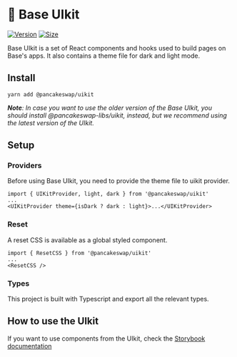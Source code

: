 # 🥞 Base UIkit

[![Version](https://img.shields.io/npm/v/@pancakeswap/uikit)](https://www.npmjs.com/package/@pancakeswap/uikit) [![Size](https://img.shields.io/bundlephobia/min/@pancakeswap/uikit)](https://www.npmjs.com/package/@pancakeswap/uikit)

Base UIkit is a set of React components and hooks used to build pages on Base's apps. It also contains a theme file for dark and light mode.

## Install

`yarn add @pancakeswap/uikit`

***Note**: In case you want to use the older version of the Base UIkit, you should install @pancakeswap-libs/uikit, instead, but we recommend using the latest version of the UIkit.*


## Setup

### Providers

Before using Base UIkit, you need to provide the theme file to uikit provider.

```
import { UIKitProvider, light, dark } from '@pancakeswap/uikit'
...
<UIKitProvider theme={isDark ? dark : light}>...</UIKitProvider>
```

### Reset

A reset CSS is available as a global styled component.

```
import { ResetCSS } from '@pancakeswap/uikit'
...
<ResetCSS />
```

### Types

This project is built with Typescript and export all the relevant types.

## How to use the UIkit

If you want to use components from the UIkit, check the [Storybook documentation](https://BaseSwap.github.io/base-uikit/)
